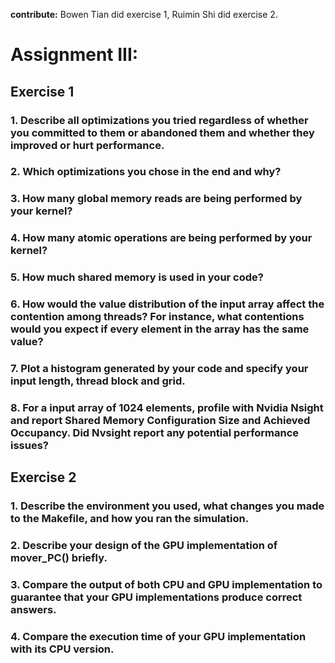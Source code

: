 **contribute:** Bowen Tian did exercise 1, Ruimin Shi did exercise 2.

# Assignment III:

## Exercise 1

### 1. Describe all optimizations you tried regardless of whether you committed to them or abandoned them and whether they improved or hurt performance. 

### 2. Which optimizations you chose in the end and why? 
### 3. How many global memory reads are being performed by your kernel? 
### 4. How many atomic operations are being performed by your kernel? 
### 5. How much shared memory is used in your code?
### 6. How would the value distribution of the input array affect the contention among threads? For instance, what contentions would you expect if every element in the array has the same value?
### 7. Plot a histogram generated by your code and specify your input length, thread block and grid.
### 8. For a input array of 1024 elements, profile with Nvidia Nsight and report Shared Memory Configuration Size and Achieved Occupancy. Did Nvsight report any potential performance issues?

## Exercise 2
### 1. Describe the environment you used, what changes you made to the Makefile, and how you ran the simulation.
### 2. Describe your design of the GPU implementation of mover_PC() briefly. 
### 3. Compare the output of both CPU and GPU implementation to guarantee that your GPU implementations produce correct answers.
### 4. Compare the execution time of your GPU implementation with its CPU version.



